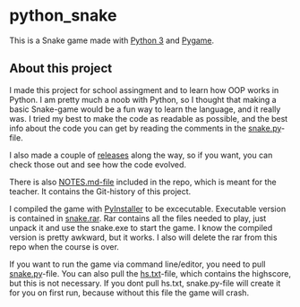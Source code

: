 # python_snake

This is a Snake game made with [Python 3](https://www.python.org/downloads/release/python-373/) and [Pygame](https://www.pygame.org/ "Pygame's Homepage").

## About this project

I made this project for school assingment and to learn how OOP works in Python. I am pretty much a noob with Python, so I thought that making a basic Snake-game would be a fun way to learn the language, and it really was. I tried my best to make the code as readable as possible, and the best info about the code you can get by reading the comments in the [snake.py](https://github.com/Intomies/python_snake/blob/master/snake.py)-file. 

I also made a couple of [releases](https://github.com/Intomies/python_snake/releases) along the way, so if you want, you can check those out and see how the code evolved.

There is also [NOTES.md-file](https://github.com/Intomies/python_snake/blob/master/notes/NOTES.md) included in the repo, which is meant for the teacher. It contains the Git-history of this project.

I compiled the game with [PyInstaller](https://pypi.org/project/PyInstaller/) to be excecutable. Executable version is contained in [snake.rar](https://github.com/Intomies/python_snake/blob/master/snake.rar). Rar contains all the files needed to play, just unpack it and use the snake.exe to start the game. I know the compiled version is pretty awkward, but it works. I also will delete the rar from this repo when the course is over.

If you want to run the game via command line/editor, you need to pull [snake.py](https://github.com/Intomies/python_snake/blob/master/snake.py)-file. You can also pull the [hs.txt](https://github.com/Intomies/python_snake/blob/master/hs.txt)-file, which contains the highscore, but this is not necessary. If you dont pull hs.txt, snake.py-file will create it for you on first run, because without this file the game will crash.



